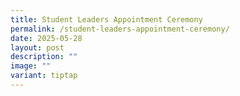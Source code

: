 ```yaml
---
title: Student Leaders Appointment Ceremony
permalink: /student-leaders-appointment-ceremony/
date: 2025-05-28
layout: post
description: ""
image: ""
variant: tiptap
---
```

